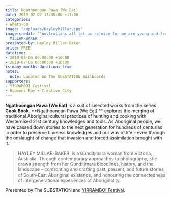 ```yaml
---
title: Ngathoongan Pawa (We Eat)
date: 2019-02-07 13:30:00 +11:00
categories:
- whats-on
image: "/uploads/HayleyMillar.jpg"
image-credit: '"Australians all let us rejoice for we are young and free" by HAYLEY
  MILLAR-BAKER '
presented-by: Hayley Millar-Baker
price: FREE
datetime:
- 2019-05-06 00:00:00 +10:00
- 2019-07-06 00:00:00 +10:00
is-many-months-duration: true
notes:
  note: Located on The SUBSTATION Billboards
supporters:
- YIRRAMBOI Festival
- Hobsons Bay + Creative City
---
```


**Ngathoongan Pawa (We Eat)** is a suit of selected works from the series **Cook Book**. **Ngathoongan Pawa (We Eat) ** explores the merging of traditional Aboriginal cultural practices of hunting and cooking with Westernised 21st century knowledges and tools. As Aboriginal people, we have passed down stories to the next generation for hundreds of centuries in order to preserve timeless knowledges and our way of life – even through the onslaught of change that invasion and forced assimilation brought with it. 

> HAYLEY MILLAR-BAKER  is a Gunditjmara woman from Victoria, Australia. Through contemporary approaches to photography, she draws strength from her Gunditjmara bloodlines, history, and the landscape – confronting and crafting past, present, and future stories of South-East Aboriginal existence, and honouring the connectedness of intergenerational experiences of Aboriginality. 

Presented by The SUBSTATION and [YIRRAMBOI Festival](https://yirramboi.net.au/). 